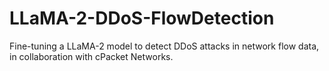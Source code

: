 # LLaMA-2-DDoS-FlowDetection
Fine-tuning a LLaMA-2 model to detect DDoS attacks in network flow data, in collaboration with cPacket Networks.
